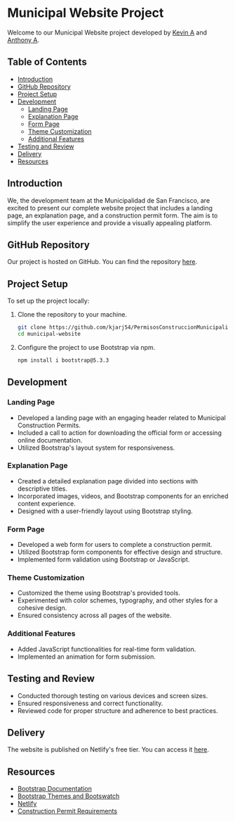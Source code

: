 
# Municipal Website Project

Welcome to our Municipal Website project developed by [Kevin A](https://github.com/kjarj54) and [Anthony A](https://github.com/Anthonyah131).

## Table of Contents
- [Introduction](#introduction)
- [GitHub Repository](#github-repository)
- [Project Setup](#project-setup)
- [Development](#development)
  - [Landing Page](#landing-page)
  - [Explanation Page](#explanation-page)
  - [Form Page](#form-page)
  - [Theme Customization](#theme-customization)
  - [Additional Features](#additional-features)
- [Testing and Review](#testing-and-review)
- [Delivery](#delivery)
- [Resources](#resources)

## Introduction
We, the development team at the Municipalidad de San Francisco, are excited to present our complete website project that includes a landing page, an explanation page, and a construction permit form. The aim is to simplify the user experience and provide a visually appealing platform.

## GitHub Repository
Our project is hosted on GitHub. You can find the repository [here](https://github.com/kjarj54/PermisosConstruccionMunicipalidad.git).

## Project Setup
To set up the project locally:

1. Clone the repository to your machine.
    ```bash
    git clone https://github.com/kjarj54/PermisosConstruccionMunicipalidad
    cd municipal-website
    ```

2. Configure the project to use Bootstrap via npm.
    ```bash
    npm install i bootstrap@5.3.3
    ```

## Development

### Landing Page
- Developed a landing page with an engaging header related to Municipal Construction Permits.
- Included a call to action for downloading the official form or accessing online documentation.
- Utilized Bootstrap's layout system for responsiveness.

### Explanation Page
- Created a detailed explanation page divided into sections with descriptive titles.
- Incorporated images, videos, and Bootstrap components for an enriched content experience.
- Designed with a user-friendly layout using Bootstrap styling.

### Form Page
- Developed a web form for users to complete a construction permit.
- Utilized Bootstrap form components for effective design and structure.
- Implemented form validation using Bootstrap or JavaScript.

### Theme Customization
- Customized the theme using Bootstrap's provided tools.
- Experimented with color schemes, typography, and other styles for a cohesive design.
- Ensured consistency across all pages of the website.

### Additional Features
- Added JavaScript functionalities for real-time form validation.
- Implemented an animation for form submission.

## Testing and Review
- Conducted thorough testing on various devices and screen sizes.
- Ensured responsiveness and correct functionality.
- Reviewed code for proper structure and adherence to best practices.

## Delivery
The website is published on Netlify's free tier. You can access it [here](https://permisosconstruccionmunicipalidad.netlify.app/).

## Resources
- [Bootstrap Documentation](https://getbootstrap.com/docs/5.0/)
- [Bootstrap Themes and Bootswatch](https://bootswatch.com/)
- [Netlify](https://www.netlify.com/)
- [Construction Permit Requirements](Construction_Permit_Requirements_Link)
